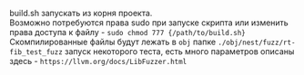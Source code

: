 build.sh запускать из корня проекта.  
Возможно потребуются права sudo при запуске скрипта или изменить права доступа к файлу - `sudo chmod 777 {/path/to/build.sh}`  
Скомпилированные файлы будут лежать в `obj` папке
`./obj/nest/fuzz/rt-fib_test_fuzz` запуск некоторого теста, есть много параметров описаны здесь - `https://llvm.org/docs/LibFuzzer.html`  